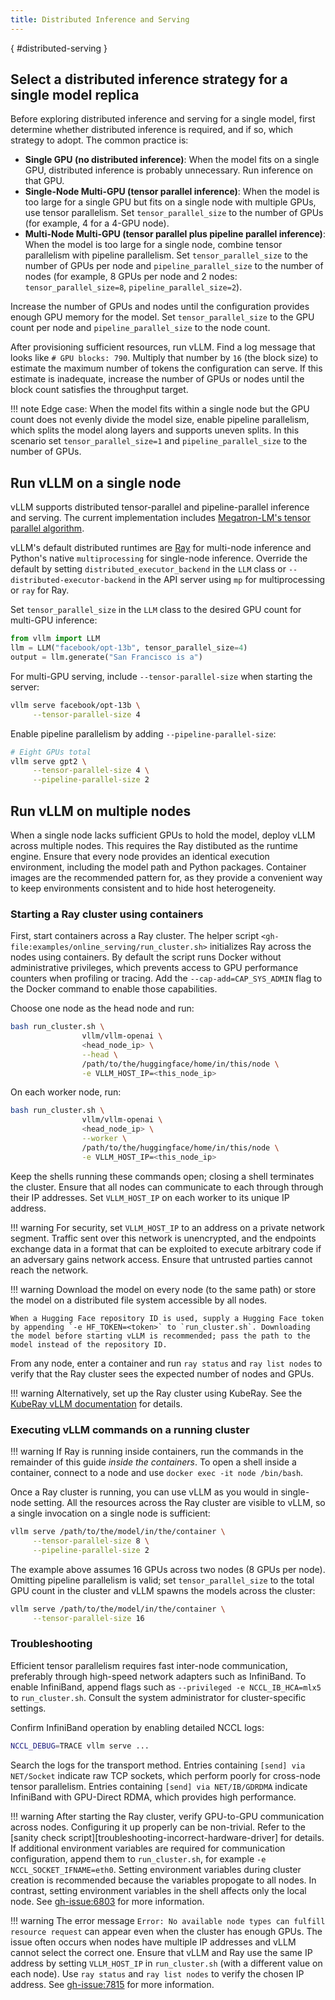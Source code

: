```yaml
---
title: Distributed Inference and Serving
---
```

[](){ #distributed-serving }

## Select a distributed inference strategy for a single model replica

Before exploring distributed inference and serving for a single model, first determine whether distributed inference is required, and if so, which strategy to adopt. The common practice is:

- **Single GPU (no distributed inference)**: When the model fits on a single GPU, distributed inference is probably unnecessary. Run inference on that GPU.
- **Single-Node Multi-GPU (tensor parallel inference)**: When the model is too large for a single GPU but fits on a single node with multiple GPUs, use tensor parallelism. Set `tensor_parallel_size` to the number of GPUs (for example, 4 for a 4-GPU node).
- **Multi-Node Multi-GPU (tensor parallel plus pipeline parallel inference)**: When the model is too large for a single node, combine tensor parallelism with pipeline parallelism. Set `tensor_parallel_size` to the number of GPUs per node and `pipeline_parallel_size` to the number of nodes (for example, 8 GPUs per node and 2 nodes: `tensor_parallel_size=8`, `pipeline_parallel_size=2`).

Increase the number of GPUs and nodes until the configuration provides enough GPU memory for the model. Set `tensor_parallel_size` to the GPU count per node and `pipeline_parallel_size` to the node count.

After provisioning sufficient resources, run vLLM. Find a log message that looks like `# GPU blocks: 790`. Multiply that number by `16` (the block size) to estimate the maximum number of tokens the configuration can serve. If this estimate is inadequate, increase the number of GPUs or nodes until the block count satisfies the throughput target.

!!! note
    Edge case: When the model fits within a single node but the GPU count does not evenly divide the model size, enable pipeline parallelism, which splits the model along layers and supports uneven splits. In this scenario set `tensor_parallel_size=1` and `pipeline_parallel_size` to the number of GPUs.

## Run vLLM on a single node

vLLM supports distributed tensor-parallel and pipeline-parallel inference and serving. The current implementation includes [Megatron-LM's tensor parallel algorithm](https://arxiv.org/pdf/1909.08053.pdf). 

vLLM's default distributed runtimes are [Ray](https://github.com/ray-project/ray) for multi-node inference and Python's native `multiprocessing` for single-node inference. Override the default by setting `distributed_executor_backend` in the `LLM` class or `--distributed-executor-backend` in the API server using `mp` for multiprocessing or `ray` for Ray.

Set `tensor_parallel_size` in the `LLM` class to the desired GPU count for multi-GPU inference:

```python
from vllm import LLM
llm = LLM("facebook/opt-13b", tensor_parallel_size=4)
output = llm.generate("San Francisco is a")
```

For multi-GPU serving, include `--tensor-parallel-size` when starting the server:

```bash
vllm serve facebook/opt-13b \
     --tensor-parallel-size 4
```

Enable pipeline parallelism by adding `--pipeline-parallel-size`:

```bash
# Eight GPUs total
vllm serve gpt2 \
     --tensor-parallel-size 4 \
     --pipeline-parallel-size 2
```

## Run vLLM on multiple nodes

When a single node lacks sufficient GPUs to hold the model, deploy vLLM across multiple nodes. This requires the Ray distibuted as the runtime engine. Ensure that every node provides an identical execution environment, including the model path and Python packages. Container images are the recommended pattern for, as they provide a convenient way to keep environments consistent and to hide host heterogeneity.



### Starting a Ray cluster using containers

First, start containers across a Ray cluster. The helper script `<gh-file:examples/online_serving/run_cluster.sh>` initializes Ray across the nodes using containers. By default the script runs Docker without administrative privileges, which prevents access to GPU performance counters when profiling or tracing. Add the `--cap-add=CAP_SYS_ADMIN` flag to the Docker command to enable those capabilities.

Choose one node as the head node and run:

```bash
bash run_cluster.sh \
                vllm/vllm-openai \
                <head_node_ip> \
                --head \
                /path/to/the/huggingface/home/in/this/node \
                -e VLLM_HOST_IP=<this_node_ip>
```

On each worker node, run:

```bash
bash run_cluster.sh \
                vllm/vllm-openai \
                <head_node_ip> \
                --worker \
                /path/to/the/huggingface/home/in/this/node \
                -e VLLM_HOST_IP=<this_node_ip>
```

Keep the shells running these commands open; closing a shell terminates the cluster. Ensure that all nodes can communicate to each through through their IP addresses. Set `VLLM_HOST_IP` on each worker to its unique IP address.

!!! warning
    For security, set `VLLM_HOST_IP` to an address on a private network segment. Traffic sent over this network is unencrypted, and the endpoints exchange data in a format that can be exploited to execute arbitrary code if an adversary gains network access. Ensure that untrusted parties cannot reach the network.


!!! warning
    Download the model on every node (to the same path) or store the model on a distributed file system accessible by all nodes.

    When a Hugging Face repository ID is used, supply a Hugging Face token by appending `-e HF_TOKEN=<token>` to `run_cluster.sh`. Downloading the model before starting vLLM is recommended; pass the path to the model instead of the repository ID.

From any node, enter a container and run `ray status` and `ray list nodes` to verify that the Ray cluster sees the expected number of nodes and GPUs.

!!! warning
    Alternatively, set up the Ray cluster using KubeRay. See the [KubeRay vLLM documentation](https://docs.ray.io/en/latest/cluster/kubernetes/examples/vllm-rayservice.html) for details.

### Executing vLLM commands on a running cluster 

!!! warning
     If Ray is running inside containers, run the commands in the remainder of this guide *inside the containers*. To open a shell inside a container, connect to a node and use `docker exec -it node /bin/bash`.

Once a Ray cluster is running, you can use vLLM as you would in single-node setting. All the resources across the Ray cluster are visible to vLLM, so a single invocation on a single node is sufficient:

```bash
vllm serve /path/to/the/model/in/the/container \
     --tensor-parallel-size 8 \
     --pipeline-parallel-size 2
```

The example above assumes 16 GPUs across two nodes (8 GPUs per node). Omitting pipeline parallelism is valid; set `tensor_parallel_size` to the total GPU count in the cluster and vLLM spawns the models across the cluster:

```bash
vllm serve /path/to/the/model/in/the/container \
     --tensor-parallel-size 16
```

### Troubleshooting

Efficient tensor parallelism requires fast inter-node communication, preferably through high-speed network adapters such as InfiniBand. To enable InfiniBand, append flags such as `--privileged -e NCCL_IB_HCA=mlx5` to `run_cluster.sh`. Consult the system administrator for cluster-specific settings.

Confirm InfiniBand operation by enabling detailed NCCL logs:

```bash
NCCL_DEBUG=TRACE vllm serve ...
```

Search the logs for the transport method. Entries containing `[send] via NET/Socket` indicate raw TCP sockets, which perform poorly for cross-node tensor parallelism. Entries containing `[send] via NET/IB/GDRDMA` indicate InfiniBand with GPU-Direct RDMA, which provides high performance.

!!! warning
    After starting the Ray cluster, verify GPU-to-GPU communication across nodes. Configuring it up properly can be non-trivial. Refer to the [sanity check script][troubleshooting-incorrect-hardware-driver] for details. If additional environment variables are required for communication configuration, append them to `run_cluster.sh`, for example `-e NCCL_SOCKET_IFNAME=eth0`. Setting environment variables during cluster creation is recommended because the variables propogate to all nodes. In contrast, setting environment variables in the shell affects only the local node. See <gh-issue:6803> for more information.


!!! warning
    The error message `Error: No available node types can fulfill resource request` can appear even when the cluster has enough GPUs. The issue often occurs when nodes have multiple IP addresses and vLLM cannot select the correct one. Ensure that vLLM and Ray use the same IP address by setting `VLLM_HOST_IP` in `run_cluster.sh` (with a different value on each node). Use `ray status` and `ray list nodes` to verify the chosen IP address. See <gh-issue:7815> for more information.
